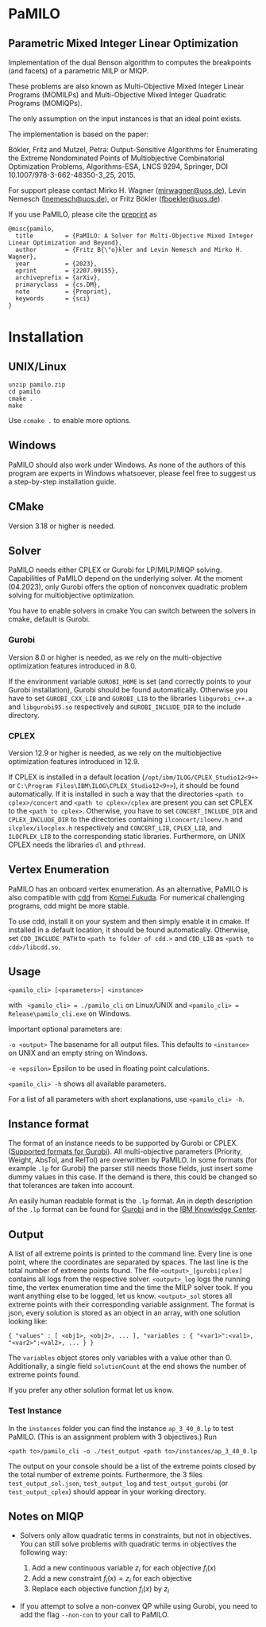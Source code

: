 # PaMILO
## Parametric Mixed Integer Linear Optimization

Implementation of the dual Benson algorithm to computes the breakpoints (and facets) of a parametric MILP or MIQP.

These problems are also known as Multi-Objective Mixed Integer Linear Programs (MOMILPs) and
Multi-Objective Mixed Integer Quadratic Programs (MOMIQPs).

The only assumption on the input instances is that an ideal point exists.

The implementation is based on the paper:

Bökler, Fritz and Mutzel, Petra: Output-Sensitive Algorithms for Enumerating the Extreme Nondominated Points of Multiobjective Combinatorial Optimization Problems, Algorithms-ESA, LNCS 9294, Springer, DOI 10.1007/978-3-662-48350-3_25, 2015.

For support please contact Mirko H. Wagner (mirwagner@uos.de), Levin Nemesch (lnemesch@uos.de),
 or Fritz Bökler (fboekler@uos.de).

If you use PaMILO, please cite the [preprint](https://arxiv.org/abs/2207.09155) as
```
@misc{pamilo,
  title         = {PaMILO: A Solver for Multi-Objective Mixed Integer Linear Optimization and Beyond},
  author        = {Fritz B{\"o}kler and Levin Nemesch and Mirko H. Wagner},
  year          = {2023},
  eprint        = {2207.09155},
  archiveprefix = {arXiv},
  primaryclass  = {cs.DM},
  note          = {Preprint},
  keywords      = {sci}
}
```

# Installation
## UNIX/Linux
```
unzip pamilo.zip
cd pamilo
cmake .
make
```

Use ``ccmake .`` to enable more options.

## Windows

PaMILO should also work under Windows.
As none of the authors of this program are experts in Windows whatsoever,
please feel free to suggest us a step-by-step installation guide.

## CMake
Version 3.18 or higher is needed.

## Solver
PaMILO needs either CPLEX or Gurobi for LP/MILP/MIQP solving.
Capabilities of PaMILO depend on the underlying solver.
At the moment (04.2023), only Gurobi offers the option of nonconvex quadratic problem solving for multiobjective optimization.

You have to enable solvers in cmake
You can switch between the solvers in cmake, default is Gurobi.

### Gurobi
Version 8.0 or higher is needed, as we rely on the multi-objective optimization
features introduced in 8.0.

If the environment variable `GUROBI_HOME` is set (and correctly points to your Gurobi installation), Gurobi should be found automatically.
Otherwise you have to set `GUROBI_CXX_LIB` and `GUROBI_LIB` to the libraries `libgurobi_c++.a` and `libgurobi95.so` respectively and `GUROBI_INCLUDE_DIR` to the include directory.

### CPLEX
Version 12.9 or higher is needed, as we rely on the multiobjective optimization
features introduced in 12.9.

If CPLEX is installed in a default location (`/opt/ibm/ILOG/CPLEX_Studio12<9+>` or `C:\Program Files\IBM\ILOG\CPLEX_Studio12<9+>`), it should be found automatically. If it is installed in such a way that the directories `<path to cplex>/concert` and `<path to cplex>/cplex` are present you can set CPLEX to the `<path to cplex>`. Otherwise, you have to set `CONCERT_INCLUDE_DIR` and `CPLEX_INCLUDE_DIR` to the directories containing `ilconcert/iloenv.h` and `ilcplex/ilocplex.h` respectively and `CONCERT_LIB`, `CPLEX_LIB`, and `ILOCPLEX_LIB` to the corresponding static libraries. Furthermore, on UNIX CPLEX needs the libraries `dl` and `pthread`.

## Vertex Enumeration

PaMILO has an onboard vertex enumeration.
As an alternative, PaMILO is also compatible with [cdd](https://people.inf.ethz.ch/fukudak/cdd_home/) from [Komei Fukuda](https://people.inf.ethz.ch/fukudak/).
For numerical challenging programs, cdd might be more stable.

To use cdd, install it on your system and then simply enable it in cmake.
If installed in a default location, it should be found automatically.
Otherwise, set `CDD_INCLUDE_PATH` to `<path to folder of cdd.>` and `CDD_LIB` as `<path to cdd>/libcdd.so`.

## Usage
`<pamilo_cli> [<parameters>] <instance>`


with ` <pamilo_cli> = ./pamilo_cli` on Linux/UNIX and `<pamilo_cli> = Release\pamilo_cli.exe` on Windows.

Important optional parameters are:

`-o <output>` The basename for all output files. This defaults to `<instance>`
on UNIX and an empty string on Windows.


`-e <epsilon>` Epsilon to be used in floating point calculations.


`<pamilo_cli> -h` shows all available parameters.


For a list of all parameters with short explanations, use `<pamilo_cli> -h`.

## Instance format
The format of an instance needs to be supported by Gurobi or CPLEX. ([Supported formats for Gurobi](https://www.gurobi.com/documentation/9.5/refman/model_file_formats.html)).
All multi-objective parameters (Priority, Weight, AbsTol, and RelTol) are overwritten by PaMILO.
In some formats (for example `.lp` for Gurobi) the parser still needs those fields, just insert some dummy values in this case.
If the demand is there, this could be changed so that tolerances are taken into account.


An easily human readable format is the `.lp` format. An in depth description of the `.lp` format can be found for [Gurobi](https://www.gurobi.com/documentation/9.5/refman/lp_format.html) and in the [IBM Knowledge Center](https://www.ibm.com/support/knowledgecenter/SSSA5P_20.1.0/ilog.odms.cplex.help/CPLEX/FileFormats/topics/LP.html).


## Output
A list of all extreme points is printed to the command line. Every line is one
point, where the coordinates are separated by spaces. The last line is the total number of extreme points found.
The file `<output>_[gurobi|cplex]` contains all logs from the respective solver.
`<output>_log` logs the running time, the vertex enumeration time and the time
the MILP solver took. If you want anything else to be logged, let us know.
`<output>_sol` stores all extreme points with their corresponding variable assignment.
The format is json, every solution is stored as an object in an array, with one solution looking like:
```
{ "values" : [ <obj1>, <obj2>, ... ], "variables : { "<var1>":<val1>, "<var2>":<val2>, ... } }
```
The `variables` object stores only variables with a value other than 0.
Additionally, a single field `solutionCount` at the end shows the number of extreme points found.

If you prefer any other solution format let us know.

### Test Instance

In the ```instances``` folder you can find the instance ```ap_3_40_0.lp``` to test PaMILO.
(This is an assignment problem with 3 objectives.)
Run
```
<path to>/pamilo_cli -o ./test_output <path to>/instances/ap_3_40_0.lp
```
The output on your console should be a list of the extreme points closed by the total number of extreme points.
Furthermore, the 3 files ```test_output_sol.json```, ```test_output_log``` and ```test_output_gurobi``` (or ```test_output_cplex```) should appear in your working directory.


## Notes on MIQP

* Solvers only allow quadratic terms in constraints, but not in objectives.
  You can still solve problems with quadratic terms in objectives the following way:

  1. Add a new continuous variable $z_i$ for each objective $f_i(x)$
  2. Add a new constraint $f_i(x)=z_i$ for each objective
  3. Replace each objective function $f_i(x)$ by $z_i$

* If you attempt to solve a non-convex QP while using Gurobi, you need to add the flag `--non-con` to your call to PaMILO.
